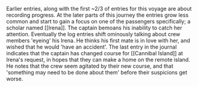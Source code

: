 Earlier entries, along with the first ~2/3 of entries for this voyage are about recording progress.
At the later parts of this journey the entries grow less common and start to gain a focus on one of the passengers specifically; a scholar named [[Irena]]. The captain bemoans his inability to catch her attention. Eventually the log entries shift ominously talking about crew members 'eyeing' his Irena. He thinks his first mate is in love with her, and wished that he would 'have an accident'.
The last entry in the journal indicates that the captain has changed course for [[Cannibal Island]] at Irena's request, in hopes that they can make a home on the remote island. He notes that the crew seem agitated by their new course, and that 'something may need to be done about them' before their suspicions get worse.
